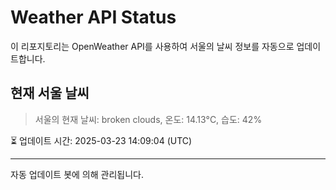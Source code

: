 
# Weather API Status

이 리포지토리는 OpenWeather API를 사용하여 서울의 날씨 정보를 자동으로 업데이트합니다.

## 현재 서울 날씨
> 서울의 현재 날씨: broken clouds, 온도: 14.13°C, 습도: 42%

⏳ 업데이트 시간: 2025-03-23 14:09:04 (UTC)

---
자동 업데이트 봇에 의해 관리됩니다.

